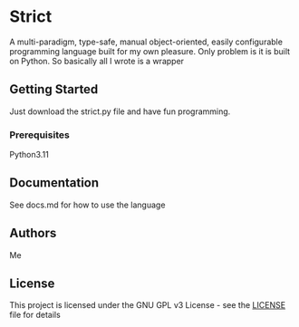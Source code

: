 # Strict

A multi-paradigm, type-safe, manual object-oriented, easily configurable programming language
built for my own pleasure. Only problem is it is built on Python. So basically all I wrote is a wrapper

## Getting Started

Just download the strict.py file and have fun programming.

### Prerequisites

Python3.11

## Documentation

See docs.md for how to use the language

## Authors

Me

## License

This project is licensed under the GNU GPL v3 License - see the [LICENSE](LICENSE) file for details
